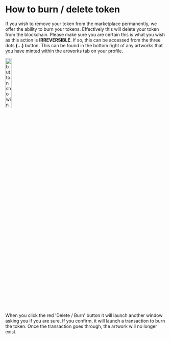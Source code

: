 # How to burn / delete token

If you wish to remove your token from the marketplace permanently, we offer the ability to burn your tokens. Effectively this will delete your token from the blockchain. Please make sure you are certain this is what you wish  as this action is <strong>IRREVERSIBLE</strong>. If so, this can be accessed from the three dots <strong>(...)</strong> button. This can be found in the bottom right of any artworks that you have minted within the artworks tab on your profile.

 <img src="https://storage.googleapis.com/public-blog-asset/doc-site/delete-button-profile.png" alt="button showing delete" width="20%"> 

When you click the red 'Delete / Burn' button it will launch another window asking you if you are sure. If you confirm, it will launch a transaction to burn the token. Once the transaction goes through, the artwork will no longer exist.